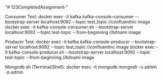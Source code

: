 "# 123CompletedAssignment-" 

Consumer Test:
docker exec -it kafka kafka-console-consumer --bootstrap-server localhost:9092 --topic test_topic    //confluentinc image
docker exec -it <consumer-container-id> kafka-console-consumer.sh --bootstrap-server localhost:9092 --topic test-topic --from-beginning   //bitnami image


Producer Test:
docker exec -it kafka kafka-console-producer --bootstrap-server localhost:9092 --topic test_topic   //confluentinc image
docker exec -it <consumer-container-id> kafka-console-producer.sh --bootstrap-server localhost:9092 --topic test-topic --from-beginning   //bitnami image


Mongodb sh (Terminal/Shell):
docker exec -it mongodb mongosh -u admin -p admin